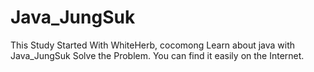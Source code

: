 # Java_JungSuk

This Study Started With WhiteHerb, cocomong
Learn about java with Java_JungSuk
Solve the Problem. You can find it easily on the Internet.
